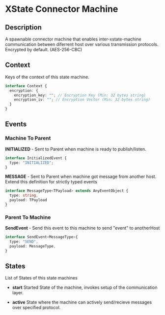 # XState Connector Machine

## Description

A spawnable connector machine that enables inter-xstate-machine communication between diferrent host over various transmission protocols.
Encrypted by default. (AES-256-CBC)

## Context

Keys of the context of this state machine.

```typescript
interface Context {
  encryption: {
    encryption_key: ""; // Encryption Key (Min: 32 bytes string)
    encryption_iv: ""; // Encryption Vector (Min: 32 bytes string)
  }
}
```

## Events

### Machine To Parent

**INITIALIZED** - Sent to Parent when machine is ready to publish/listen.

```typescript
interface InitializedEvent {
  type: "INITIALIZED";
}
```

**MESSAGE** - Sent to Parent when machine got message from another host. Extend this definition for strictly typed events

```typescript
interface MessageType<TPayload> extends AnyEventObject {
  type: string,
  payload: TPayload
}

```

### Parent To Machine

**SendEvent** - Send this event to this machine to send "event" to anotherHost

```typescript
interface SendEvent<MessageType>{
  type: "SEND",
  payload: MessageType,
}

```

## States

List of States of this state machines

- **start**
  Started State of the machine, invokes setup of the communication layer.


- **active**
  State where the machine can actively send/recieve messages over specified protocol.